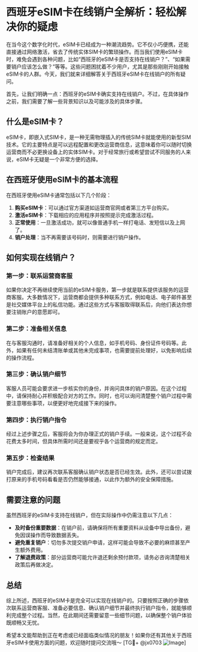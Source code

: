 # 西班牙eSIM卡在线销户全解析：轻松解决你的疑虑

在当今这个数字化时代，eSIM卡已经成为一种潮流趋势。它不仅小巧便携，还能直接通过网络激活，省去了传统实体SIM卡的繁琐操作。而当我们使用eSIM卡时，难免会遇到各种问题，比如“西班牙的eSIM卡是否支持在线销户？”、“如果需要销户应该怎么做？”等等。这些问题困扰着不少用户，尤其是那些刚刚开始接触eSIM卡的人群。今天，我们就来详细解答关于西班牙eSIM卡在线销户的所有疑问。

首先，让我们明确一点：西班牙的eSIM卡确实支持在线销户。不过，在具体操作之前，我们需要了解一些背景知识以及可能涉及的具体步骤。

## 什么是eSIM卡？

eSIM卡，即嵌入式SIM卡，是一种无需物理插入的传统SIM卡就能使用的新型SIM技术。它的主要特点是可以远程配置和更改运营商信息，这意味着你可以随时切换运营商而不必更换设备上的实体SIM卡。对于经常旅行或希望尝试不同服务的人来说，eSIM卡无疑是一个非常方便的选择。

## 在西班牙使用eSIM卡的基本流程

在西班牙使用eSIM卡通常包括以下几个阶段：
1. **购买eSIM卡**：可以通过官方渠道如运营商官网或者第三方平台购买。
2. **激活eSIM卡**：下载相应的应用程序并按照提示完成激活过程。
3. **正常使用**：一旦激活成功，就可以像普通手机一样打电话、发短信以及上网了。
4. **销户处理**：当不再需要该号码时，则需要进行销户操作。

## 如何实现在线销户？

### 第一步：联系运营商客服
如果你决定不再继续使用当前的eSIM卡服务，第一步就是联系提供该服务的运营商客服。大多数情况下，运营商都会提供多种联系方式，例如电话、电子邮件甚至是社交媒体平台上的私信功能。通过这些方式与客服取得联系后，向他们表达你想要注销账户的意愿即可。

### 第二步：准备相关信息
在与客服沟通时，请准备好相关的个人信息，如手机号码、身份证件号码等。此外，如果有任何未结清账单或其他未完成事项，也需要提前处理好，以免影响后续的操作流程。

### 第三步：确认销户细节
客服人员可能会要求进一步核实你的身份，并询问具体的销户原因。在这个过程中，请保持耐心并积极配合对方的工作。同时，也可以询问清楚整个销户过程中需要注意哪些事项，以便更好地完成接下来的操作。

### 第四步：执行销户指令
经过上述步骤之后，客服将会为你办理正式的销户手续。一般来说，这个过程不会花费太多时间，但具体所需时间还是要视乎各个运营商的规定而定。

### 第五步：检查结果
销户完成后，建议再次联系客服确认销户状态是否已经生效。此外，还可以尝试拨打原来的手机号码看看是否仍然能够接通，以此作为额外的安全保障措施。

## 需要注意的问题

虽然西班牙的eSIM卡支持在线销户，但在实际操作中仍需注意以下几点：
- **及时备份重要数据**：在销户前，请确保将所有重要资料从设备中导出备份，避免因误操作而导致数据丢失。
- **避免重复销户**：切勿多次提交销户申请，这样可能会导致不必要的麻烦甚至产生额外费用。
- **了解退费政策**：部分运营商可能允许退还剩余预付款项，请务必咨询清楚相关政策后再做决定。

## 总结

综上所述，西班牙的eSIM卡是完全可以实现在线销户的。只要按照正确的步骤依次联系运营商客服、准备必要信息、确认销户细节并最终执行销户指令，就能够顺利完成整个过程。当然，在此期间还需要留意一些细节问题，以确保整个销户体验既顺畅又无忧。

希望本文能帮助到正在考虑或已经面临类似情况的朋友！如果你还有其他关于西班牙eSIM卡使用方面的问题，欢迎随时提问交流哦～ [TG💪+ @jx0703 ![Image](https://github.com/user-attachments/assets/dbca1d08-cadb-493c-b0ec-ad6f7a83f270)]
